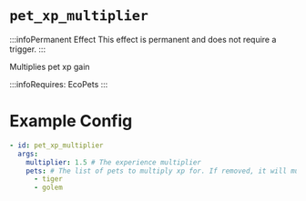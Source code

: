 # `pet_xp_multiplier`
:::infoPermanent Effect
This effect is permanent and does not require a trigger.
:::

Multiplies pet xp gain

:::infoRequires:
EcoPets
:::

# Example Config
```yaml
- id: pet_xp_multiplier
  args:
    multiplier: 1.5 # The experience multiplier
    pets: # The list of pets to multiply xp for. If removed, it will multiply all pets.
      - tiger
      - golem 
```

